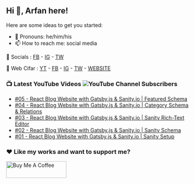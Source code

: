 ## Hi 👋, Arfan here!

Here are some ideas to get you started:

- 🌱 Pronouns: he/him/his
- 📫 How to reach me: social media

🤙 Socials : [FB][fb] - [IG][ig] - [TW][tw]

🏦 Web Cifar : [YT][wyt] - [FB][wcfb] - [IG][wcig] - [TW][wctw] - [WEBSITE][wcwebsite]

### 📺 Latest YouTube Videos ![YouTube Channel Subscribers](https://img.shields.io/youtube/channel/subscribers/UCdxaLo9ALJgXgOUDURRPGiQ?style=social)

<!-- YOUTUBE:START -->
- [#05 - React Blog Website with Gatsby.js &amp; Sanity.io | Featured Schema](https://www.youtube.com/watch?v=cDrbPQTwQFA)
- [#04 - React Blog Website with Gatsby.js &amp; Sanity.io | Category Schema &amp; Relations](https://www.youtube.com/watch?v=3ugchx4lHEg)
- [#03 - React Blog Website with Gatsby.js &amp; Sanity.io | Sanity Rich-Text Editor](https://www.youtube.com/watch?v=2M6TBHdPTZk)
- [#02 - React Blog Website with Gatsby.js &amp; Sanity.io | Sanity Schema](https://www.youtube.com/watch?v=qk3IzFre_qI)
- [#01 - React Blog Website with Gatsby.js &amp; Sanity.io |  Sanity Setup](https://www.youtube.com/watch?v=xWM0usCfy5w)
<!-- YOUTUBE:END -->

### ♥ Like my works and want to support me?
<a href="https://www.buymeacoffee.com/shaifarfan08" target="_blank"><img src="https://cdn.buymeacoffee.com/buttons/v2/default-blue.png" alt="Buy Me A Coffee" style="height: 45px !important;width: 162.75px !important;" ></a>


[fb]: http://facebook.com/fb.shaifarfan08
[ig]: http://instagram.com/shaifarfan08
[tw]: http://twitter.com/shaifarfan08
[wcfb]: http://facebook.com/webcifar
[wcig]: http://instagram.com/web_cifar
[wctw]: http://twitter.com/webcifar
[wcwebsite]: http://webcifar.com
[wyt]: https://www.youtube.com/channel/UCdxaLo9ALJgXgOUDURRPGiQ
